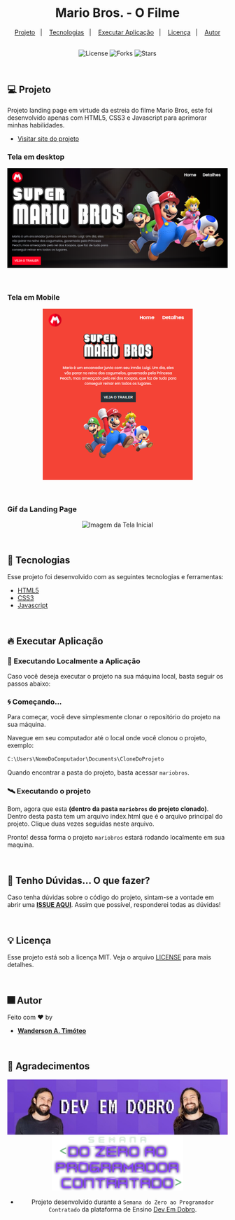 <h1 align="center">
  Mario Bros. - O Filme
</h1>

<div align="center">
  <a href="#-projeto">Projeto</a>&nbsp;&nbsp;&nbsp;|&nbsp;&nbsp;&nbsp;
  <a href="#-tecnologias">Tecnologias</a>&nbsp;&nbsp;&nbsp;|&nbsp;&nbsp;&nbsp;
  <a href="#-tecnologias">Executar Aplicação</a>&nbsp;&nbsp;&nbsp;|&nbsp;&nbsp;&nbsp;
  <a href="#-licença">Licença</a>&nbsp;&nbsp;&nbsp;|&nbsp;&nbsp;&nbsp;
  <a href="#-autor">Autor</a>
</div>

<br> 

<p align="center">
  <img  src="https://img.shields.io/static/v1?label=license&message=MIT&color=15C3D6&labelColor=000000" alt="License">
  <img src="https://img.shields.io/github/forks/Wanderson-A-Timoteo/nlw-heat-origin?label=forks&message=MIT&color=15C3D6&labelColor=000000" alt="Forks">
  <img src="https://img.shields.io/github/stars/Wanderson-A-Timoteo/nlw-heat-origin?label=stars&message=MIT&color=15C3D6&labelColor=000000" alt="Stars">
</p>

<br>

## 💻 Projeto

Projeto landing page em virtude da estreia do filme Mario Bros, este foi desenvolvido apenas com HTML5, CSS3 e Javascript para aprimorar minhas habilidades.

- [Visitar site do projeto](https://wanderson-a-timoteo.github.io/mariobros/)

### Tela em desktop

<p align="center">
    <img alt="Imagem da Tela Inicial" title="Tela Inicial" 
    src="github/desktop.png" />
</p>
<br>

### Tela em Mobile

<p align="center">
    <img alt="Imagem da Tela Inicial" title="Tela Inicial" 
    src="github/mobile.png" />
</p>
<br>

### Gif da Landing Page
<p align="center">
    <img alt="Imagem da Tela Inicial" title="Tela Inicial" 
    src="github/Mario-Bros.gif" />
</p>
<br>

## 🚀 Tecnologias

Esse projeto foi desenvolvido com as seguintes tecnologias e ferramentas:

- [HTML5](https://www.w3schools.com/html/)
- [CSS3](https://www.w3schools.com/css/default.asp)
- [Javascript](https://developer.mozilla.org/pt-BR/docs/Web/JavaScript)

<br>

## 🔥 Executar Aplicação

### 🎇 Executando Localmente a Aplicação

Caso você deseja executar o projeto na sua máquina local, basta seguir os passos abaixo:

### 🌀 Começando...

Para começar, você deve simplesmente clonar o repositório do projeto na sua máquina.

Navegue em seu computador até o local onde você clonou o projeto, exemplo:

```sh
C:\Users\NomeDoComputador\Documents\CloneDoProjeto
```

Quando encontrar a pasta do projeto, basta acessar `mariobros`. 

### 🛰️ Executando o projeto

Bom, agora que esta **(dentro da pasta `mariobros` do projeto clonado)**. Dentro desta pasta tem um arquivo index.html que é o arquivo principal do projeto. Clique duas vezes seguidas neste arquivo.

Pronto! dessa forma o projeto `mariobros` estará rodando localmente em sua maquina.

<br>

## 🚩 Tenho Dúvidas... O que fazer?

Caso tenha dúvidas sobre o código do projeto, sintam-se a vontade em abrir uma **[ISSUE AQUI](https://github.com/Wanderson-A-Timoteo/mariobros/issues)**. Assim que possível, responderei todas as dúvidas!

<br>

## 💡 Licença

Esse projeto está sob a licença MIT. Veja o arquivo [LICENSE](github/LICENSE.md) para mais detalhes.

<br>

## 🎆 Autor

Feito com ♥ by

-  [**Wanderson A. Timóteo**](https://www.wandersontimoteo.ga/)

<br>

## 🤝 Agradecimentos


<div align="center">
  <img alt="Dev Em Dobro" 
       src="github/Dev-em-Dobro.jpeg" 
  />

<br>

<div align="center">
  <img alt="Dev Em Dobro" 
       src="github/Semana-do-zero-ao-programador-contratado.png" 
/>

<br>

- Projeto desenvolvido durante a ` Semana do Zero ao Programador Contratado ` da plataforma de Ensino [Dev Em Dobro](https://devemdobro.com/).
